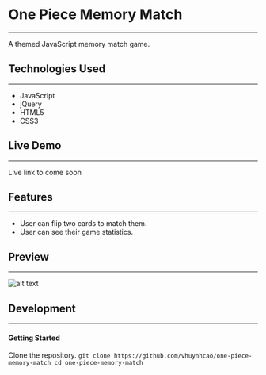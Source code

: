 # One Piece Memory Match
---
A themed JavaScript memory match game.

## Technologies Used
---
* JavaScript
* jQuery
* HTML5
* CSS3

## Live Demo
---
Live link to come soon

## Features
---
* User can flip two cards to match them.
* User can see their game statistics.

## Preview
---
![alt text](https://github.com/vhuynhcao/one-piece-memory-match/blob/master/images/one-piece-demo.gif?raw=true "Memory Match game preview")

## Development
---
#### Getting Started
Clone the repository.
    ```
    git clone https://github.com/vhuynhcao/one-piece-memory-match
    cd one-piece-memory-match
    ```
